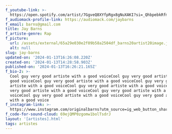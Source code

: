 ```yaml
---
f_youtube-link: >-
  https://open.spotify.com/artist/7GgveQ8XYfpRgx8gNuXAKI?si=_QhbpebkRfmxATBGA4iMoA
f_audiomack-profile-link: https://audiomack.com/jaybarns
f_email: barns@gmail.com
title: Jay Barns
f_artiste-genre: Rap
f_picture:
  url: /assets/external/65a29e030e2f09b58a2504df_barns20artist20image.jpg
  alt: null
slug: jay-barns
updated-on: '2024-01-13T16:26:08.220Z'
created-on: '2024-01-13T14:28:58.903Z'
published-on: '2024-01-13T16:26:21.165Z'
f_bio-2: >-
  Cool guy very good artiste with a good voiceCool guy very good artiste with a
  good voiceCool guy very good artiste with a good voiceCool guy very good
  artiste with a good voiceCool guy very good artiste with a good voiceCool guy
  very good artiste with a good voiceCool guy very good artiste with a good
  voiceCool guy very good artiste with a good voiceCool guy very good artiste
  with a good voice
f_instagram-link: >-
  https://www.instagram.com/originalbarns?utm_source=ig_web_button_share_sheet&igsh=ZDNlZDc0MzIxNw==
f_code-for-sound-cloud: 69ejQMP0zgomw1bolTsdrJ
layout: '[artistes].html'
tags: artistes
---
```



